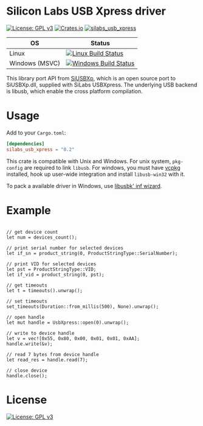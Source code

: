 <!-- cargo-sync-readme start -->

# Silicon Labs USB Xpress driver

[![License: GPL v3](https://img.shields.io/badge/License-GPLv3-blue.svg)](https://www.gnu.org/licenses/gpl-3.0)
[![Crates.io](https://img.shields.io/crates/v/silabs_usb_xpress.svg)](https://crates.io/crates/silabs_usb_xpress)
[![silabs_usb_xpress](https://docs.rs/silabs_usb_xpress/badge.svg)](https://docs.rs/silabs_usb_xpress)

| OS        | Status    |
| ----      | ----      |
| Linux     | [![Linux Build Status](https://github.com/fMeow/silabs_usb_xpress/workflows/CI%20%28Linux%29/badge.svg?branch=master)](https://github.com/fMeow/silabs_usb_xpress/actions?query=workflow%3A%22CI+%28Linux%29%22+branch%3Amaster)|
| Windows (MSVC) | [![Windows Build Status](https://github.com/fMeow/silabs_usb_xpress/workflows/CI%20%28Windows%29/badge.svg?branch=master)](https://github.com/fMeow/silabs_usb_xpress/actions?query=workflow%3A%22CI+%28Windows%29%22+branch%3Amaster)|

This library port API from [SiUSBXp](http://www.etheus.net/SiUSBXp_Linux_Driver),
which is an open source port to SiUSBXp.dll, supplied with SiLabs USBXpress.
The underlying USB backend is libusb, which enable the cross platform
compilation.

# Usage

Add to your `Cargo.toml`:

``` toml
[dependencies]
silabs_usb_xpress = "0.2"
```

This crate is compatible with Unix and Windows. For unix system,
`pkg-config` are required to link `libusb`. For windows, you must have [vcpkg](https://github.com/microsoft/vcpkg)
installed, hook up user-wide integration and install `libusb-win32` with it.

To pack a available driver in Windows, use [libusbk' inf wizard](https://osdn.net/projects/sfnet_libusb-win32/downloads/libusb-win32-releases/libusbK-inf-wizard.exe/).

# Example
```rust, ignore

// get device count
let num = devices_count();

// print serial number for selected devices
let if_sn = product_string(0, ProductStringType::SerialNumber);

// print VID for selected devices
let pst = ProductStringType::VID;
let if_vid = product_string(0, pst);

// get timeouts
let t = timeouts().unwrap();

// set timeouts
set_timeouts(Duration::from_millis(500), None).unwrap();

// open handle
let mut handle = UsbXpress::open(0).unwrap();

// write to device handle
let v = vec![0x55, 0x80, 0x00, 0x01, 0x01, 0xAA];
handle.write(&v);

// read 7 bytes from device handle
let read_res = handle.read(7);

// close device
handle.close();
```

# License
[![License: GPL v3](https://img.shields.io/badge/License-GPLv3-blue.svg)](https://www.gnu.org/licenses/gpl-3.0)

<!-- cargo-sync-readme end -->

